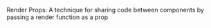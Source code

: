 Render Props: A technique for sharing code between components by passing a render function as a prop